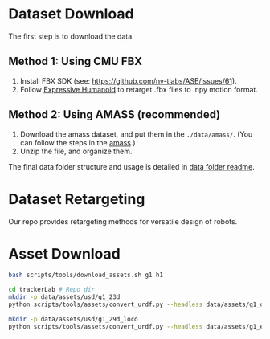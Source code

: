 # Dataset Download

The first step is to download the data.

## Method 1: Using CMU FBX

1. Install FBX SDK (see: https://github.com/nv-tlabs/ASE/issues/61).
2. Follow [Expressive Humanoid](https://github.com/chengxuxin/expressive-humanoid) to retarget .fbx files to .npy motion format.

## Method 2: Using AMASS (recommended)

1. Download the amass dataset, and put them in the `./data/amass/`. (You can follow the steps in the [amass](https://amass.is.tue.mpg.de).)
2. Unzip the file, and organize them.

The final data folder structure and usage is detailed in [data folder readme](../data/README.md).

# Dataset Retargeting
Our repo provides retargeting methods for versatile design of robots.

# Asset Download

```bash
bash scripts/tools/download_assets.sh g1 h1
```

```bash
cd trackerLab # Repo dir
mkdir -p data/assets/usd/g1_23d
python scripts/tools/assets/convert_urdf.py --headless data/assets/g1_description/g1_23dof.urdf data/assets/usd/g1_23d/g1_23d

mkdir -p data/assets/usd/g1_29d_loco
python scripts/tools/assets/convert_urdf.py --headless data/assets/g1_exbody/g1_29dof_loco.urdf data/assets/usd/g1_29d_loco/g1_29d_loco
```